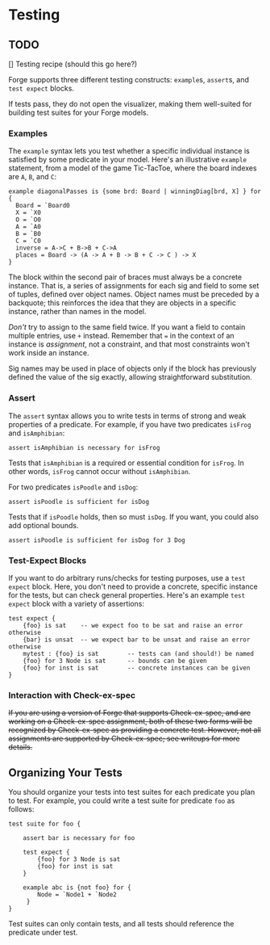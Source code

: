 

# Testing

## TODO
[] Testing recipe (should this go here?)

Forge supports three different testing constructs: `example`s, `assert`s, and `test expect` blocks. 

If tests pass, they do not open the visualizer, making them well-suited for building test suites for your Forge models.

### Examples

The `example` syntax lets you test whether a specific individual instance is satisfied by some predicate in your model. Here's an illustrative `example` statement, from a model of the game Tic-TacToe, where the board indexes are `A`, `B`, and `C`:

```
example diagonalPasses is {some brd: Board | winningDiag[brd, X] } for {
  Board = `Board0
  X = `X0
  O = `O0
  A = `A0
  B = `B0
  C = `C0
  inverse = A->C + B->B + C->A
  places = Board -> (A -> A + B -> B + C -> C ) -> X
}
```

The block within the second pair of braces must always be a concrete instance. That is, a series of assignments for each sig and field to some set of tuples, defined over object names. Object names must be preceded by a backquote; this reinforces the idea that they are objects in a specific instance, rather than names in the model.

_Don't_ try to assign to the same field twice. If you want a field to contain multiple entries, use `+` instead. Remember that `=` in the context of an instance is _assignment_, not a constraint, and that most constraints won't work inside an instance.

Sig names may be used in place of objects only if the block has previously defined the value of the sig exactly, allowing straightforward substitution.

### Assert

The `assert` syntax allows you to write tests in terms of strong and weak properties of a predicate. For example, if you have two predicates `isFrog` and `isAmphibian`:

```
assert isAmphibian is necessary for isFrog
```

Tests that `isAmphibian` is a required or essential condition for `isFrog`. In other words, `isFrog` cannot occur without `isAmphibian`.

For two predicates `isPoodle` and `isDog`:

```
assert isPoodle is sufficient for isDog
```
Tests that if `isPoodle` holds, then so must `isDog`. If you want, you could also add optional bounds.

```
assert isPoodle is sufficient for isDog for 3 Dog
```


### Test-Expect Blocks

If you want to do arbitrary runs/checks for testing purposes, use a `test expect` block. Here, you don't need to provide a concrete, specific instance for the tests, but can check general properties. Here's an example `test expect` block with a variety of assertions:

```
test expect {
    {foo} is sat    -- we expect foo to be sat and raise an error otherwise
    {bar} is unsat  -- we expect bar to be unsat and raise an error otherwise
    mytest : {foo} is sat        -- tests can (and should!) be named
    {foo} for 3 Node is sat      -- bounds can be given
    {foo} for inst is sat        -- concrete instances can be given
}
```

### Interaction with Check-ex-spec

~~If you are using a version of Forge that supports Check-ex-spec, and are working on a Check-ex-spec assignment, both of these two forms will be recognized by Check-ex-spec as providing a concrete test. However, not all assignments are supported by Check-ex-spec; see writeups for more details.~~


## Organizing Your Tests

You should organize your tests into test suites for each predicate you plan to test.
For example, you could write a test suite for predicate `foo` as follows:

```
test suite for foo {

    assert bar is necessary for foo

    test expect {
        {foo} for 3 Node is sat
        {foo} for inst is sat
    }
    
    example abc is {not foo} for {
        Node = `Node1 + `Node2
     }
}
```

Test suites can only contain tests, and all tests should reference the predicate under test.

